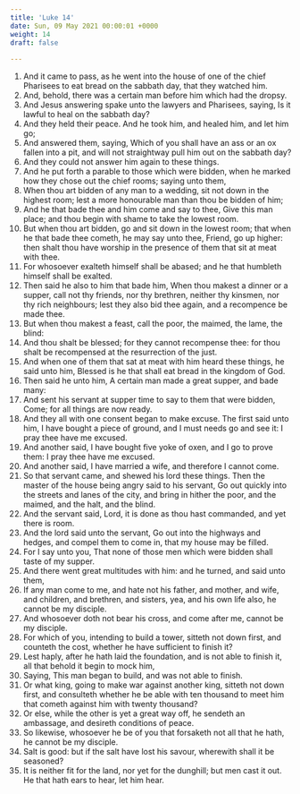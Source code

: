 ```yaml
---
title: 'Luke 14'
date: Sun, 09 May 2021 00:00:01 +0000
weight: 14
draft: false
  
---
```


1. And it came to pass, as he went into the house of one of the chief Pharisees to eat bread on the sabbath day, that they watched him.
2. And, behold, there was a certain man before him which had the dropsy.
3. And Jesus answering spake unto the lawyers and Pharisees, saying, Is it lawful to heal on the sabbath day?
4. And they held their peace. And he took him, and healed him, and let him go;
5. And answered them, saying, Which of you shall have an ass or an ox fallen into a pit, and will not straightway pull him out on the sabbath day?
6. And they could not answer him again to these things.
7. And he put forth a parable to those which were bidden, when he marked how they chose out the chief rooms; saying unto them,
8. When thou art bidden of any man to a wedding, sit not down in the highest room; lest a more honourable man than thou be bidden of him;
9. And he that bade thee and him come and say to thee, Give this man place; and thou begin with shame to take the lowest room.
10. But when thou art bidden, go and sit down in the lowest room; that when he that bade thee cometh, he may say unto thee, Friend, go up higher: then shalt thou have worship in the presence of them that sit at meat with thee.
11. For whosoever exalteth himself shall be abased; and he that humbleth himself shall be exalted.
12. Then said he also to him that bade him, When thou makest a dinner or a supper, call not thy friends, nor thy brethren, neither thy kinsmen, nor thy rich neighbours; lest they also bid thee again, and a recompence be made thee.
13. But when thou makest a feast, call the poor, the maimed, the lame, the blind:
14. And thou shalt be blessed; for they cannot recompense thee: for thou shalt be recompensed at the resurrection of the just.
15. And when one of them that sat at meat with him heard these things, he said unto him, Blessed is he that shall eat bread in the kingdom of God.
16. Then said he unto him, A certain man made a great supper, and bade many:
17. And sent his servant at supper time to say to them that were bidden, Come; for all things are now ready.
18. And they all with one consent began to make excuse. The first said unto him, I have bought a piece of ground, and I must needs go and see it: I pray thee have me excused.
19. And another said, I have bought five yoke of oxen, and I go to prove them: I pray thee have me excused.
20. And another said, I have married a wife, and therefore I cannot come.
21. So that servant came, and shewed his lord these things. Then the master of the house being angry said to his servant, Go out quickly into the streets and lanes of the city, and bring in hither the poor, and the maimed, and the halt, and the blind.
22. And the servant said, Lord, it is done as thou hast commanded, and yet there is room.
23. And the lord said unto the servant, Go out into the highways and hedges, and compel them to come in, that my house may be filled.
24. For I say unto you, That none of those men which were bidden shall taste of my supper.
25. And there went great multitudes with him: and he turned, and said unto them,
26. If any man come to me, and hate not his father, and mother, and wife, and children, and brethren, and sisters, yea, and his own life also, he cannot be my disciple.
27. And whosoever doth not bear his cross, and come after me, cannot be my disciple.
28. For which of you, intending to build a tower, sitteth not down first, and counteth the cost, whether he have sufficient to finish it?
29. Lest haply, after he hath laid the foundation, and is not able to finish it, all that behold it begin to mock him,
30. Saying, This man began to build, and was not able to finish.
31. Or what king, going to make war against another king, sitteth not down first, and consulteth whether he be able with ten thousand to meet him that cometh against him with twenty thousand?
32. Or else, while the other is yet a great way off, he sendeth an ambassage, and desireth conditions of peace.
33. So likewise, whosoever he be of you that forsaketh not all that he hath, he cannot be my disciple.
34. Salt is good: but if the salt have lost his savour, wherewith shall it be seasoned?
35. It is neither fit for the land, nor yet for the dunghill; but men cast it out. He that hath ears to hear, let him hear.
